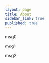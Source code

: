 ```yaml
---
layout: page
title: About
sidebar_link: true
published: true
---
```

msg0
<p class="message">
  msg1
</p>

msg2
